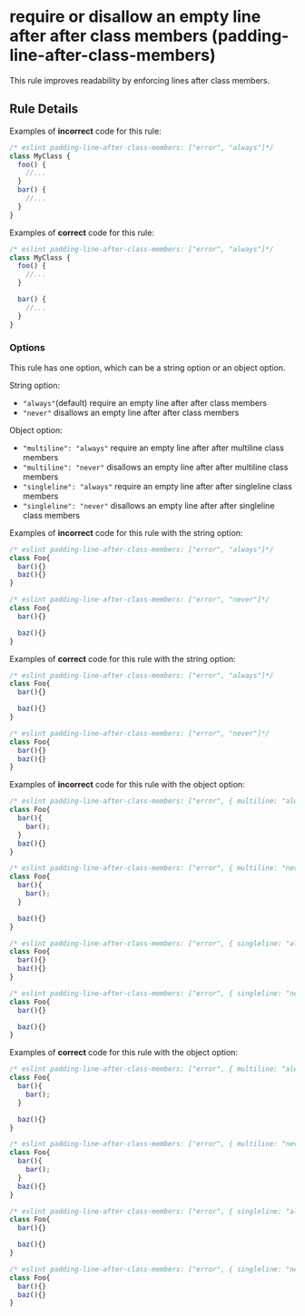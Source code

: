# require or disallow an empty line after after class members (padding-line-after-class-members)

This rule improves readability by enforcing lines after class members.

## Rule Details

Examples of **incorrect** code for this rule:

```js
/* eslint padding-line-after-class-members: ["error", "always"]*/
class MyClass {
  foo() {
    //...
  }
  bar() {
    //...
  }
}
```

Examples of **correct** code for this rule:

```js
/* eslint padding-line-after-class-members: ["error", "always"]*/
class MyClass {
  foo() {
    //...
  }

  bar() {
    //...
  }
}
```

### Options

This rule has one option, which can be a string option or an object option.

String option:

* `"always"`(default) require an empty line after after class members
* `"never"` disallows an empty line after after class members

Object option:

* `"multiline": "always"` require an empty line after after multiline class members
* `"multiline": "never"` disallows an empty line after after multiline class members
* `"singleline": "always"` require an empty line after after singleline class members
* `"singleline": "never"` disallows an empty line after after singleline class members

Examples of **incorrect** code for this rule with the string option:

```js
/* eslint padding-line-after-class-members: ["error", "always"]*/
class Foo{
  bar(){}
  baz(){}
}

/* eslint padding-line-after-class-members: ["error", "never"]*/
class Foo{
  bar(){}

  baz(){}
}
```

Examples of **correct** code for this rule with the string option:

```js
/* eslint padding-line-after-class-members: ["error", "always"]*/
class Foo{
  bar(){}

  baz(){}
}

/* eslint padding-line-after-class-members: ["error", "never"]*/
class Foo{
  bar(){}
  baz(){}
}
```

Examples of **incorrect** code for this rule with the object option:

```js
/* eslint padding-line-after-class-members: ["error", { multiline: "always" }]*/
class Foo{
  bar(){
    bar();
  }
  baz(){}
}

/* eslint padding-line-after-class-members: ["error", { multiline: "never" }]*/
class Foo{
  bar(){
    bar();
  }

  baz(){}
}

/* eslint padding-line-after-class-members: ["error", { singleline: "always" }]*/
class Foo{
  bar(){}
  baz(){}
}

/* eslint padding-line-after-class-members: ["error", { singleline: "never" }]*/
class Foo{
  bar(){}

  baz(){}
}
```

Examples of **correct** code for this rule with the object option:

```js
/* eslint padding-line-after-class-members: ["error", { multiline: "always" }]*/
class Foo{
  bar(){
    bar();
  }

  baz(){}
}

/* eslint padding-line-after-class-members: ["error", { multiline: "never" }]*/
class Foo{
  bar(){
    bar();
  }
  baz(){}
}

/* eslint padding-line-after-class-members: ["error", { singleline: "always" }]*/
class Foo{
  bar(){}

  baz(){}
}

/* eslint padding-line-after-class-members: ["error", { singleline: "never" }]*/
class Foo{
  bar(){}
  baz(){}
}
```
